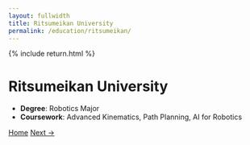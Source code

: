 ```yaml
---
layout: fullwidth
title: Ritsumeikan University
permalink: /education/ritsumeikan/
---
```


{% include return.html %}

# Ritsumeikan University

- **Degree**: Robotics Major  
- **Coursework**: Advanced Kinematics, Path Planning, AI for Robotics

<footer class="project-footer">
  <a href="/"                 class="btn btn-home">Home</a>
  <a href="/education/kuala-lumpur/" class="btn btn-next">Next →</a>
</footer>

